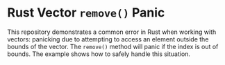 # Rust Vector `remove()` Panic

This repository demonstrates a common error in Rust when working with vectors: panicking due to attempting to access an element outside the bounds of the vector. The `remove()` method will panic if the index is out of bounds.  The example shows how to safely handle this situation.
